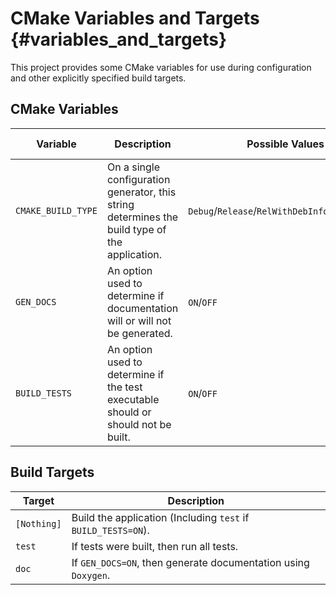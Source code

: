 # CMake Variables and Targets {#variables_and_targets}

This project provides some CMake variables for use during configuration and other explicitly specified build targets.

## CMake Variables

| Variable           | Description                                                                                    | Possible Values                                 | Default Value |
|--------------------|------------------------------------------------------------------------------------------------|-------------------------------------------------|---------------|
| `CMAKE_BUILD_TYPE` | On a single configuration generator, this string determines the build type of the application. | `Debug`/`Release`/`RelWithDebInfo`/`MinSizeRel` | `Release`     |
| `GEN_DOCS`         | An option used to determine if documentation will or will not be generated.                    | `ON`/`OFF`                                      | `OFF`         |
| `BUILD_TESTS`      | An option used to determine if the test executable should or should not be built.              | `ON`/`OFF`                                      | `OFF`         |

## Build Targets

| Target      | Description                                                    |
|-------------|----------------------------------------------------------------|
| `[Nothing]` | Build the application (Including `test` if `BUILD_TESTS=ON`).  |
| `test`      | If tests were built, then run all tests.                       |
| `doc`       | If `GEN_DOCS=ON`, then generate documentation using `Doxygen`. |
